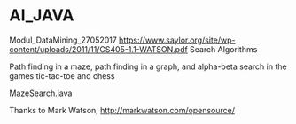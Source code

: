 # AI_JAVA
Modul_DataMining_27052017
https://www.saylor.org/site/wp-content/uploads/2011/11/CS405-1.1-WATSON.pdf
Search Algorithms

Path finding in a maze, path finding in a graph, and alpha-beta search in the
games tic-tac-toe and chess

MazeSearch.java

Thanks to Mark Watson, http://markwatson.com/opensource/ 
